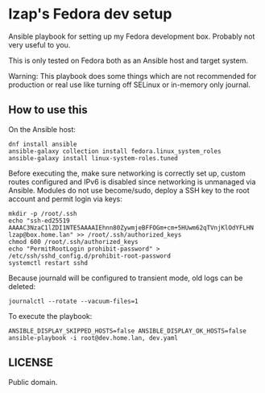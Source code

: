 # lzap's Fedora dev setup

Ansible playbook for setting up my Fedora development box. Probably not very
useful to you.

This is only tested on Fedora both as an Ansible host and target system.

Warning: This playbook does some things which are not recommended for
production or real use like turning off SELinux or in-memory only journal.

## How to use this

On the Ansible host:

    dnf install ansible
    ansible-galaxy collection install fedora.linux_system_roles
    ansible-galaxy install linux-system-roles.tuned

Before executing the, make sure networking is correctly set up, custom routes
configured and IPv6 is disabled since networking is unmanaged via Ansible.
Modules do not use become/sudo, deploy a SSH key to the root account and permit
login via keys:

    mkdir -p /root/.ssh
    echo "ssh-ed25519 AAAAC3NzaC1lZDI1NTE5AAAAIEhnn80ZywmjeBFFOGm+cm+5HUwm62qTVnjKlOdYFLHN lzap@box.home.lan" >> /root/.ssh/authorized_keys
    chmod 600 /root/.ssh/authorized_keys
    echo "PermitRootLogin prohibit-password" > /etc/ssh/sshd_config.d/prohibit-root-password
    systemctl restart sshd

Because journald will be configured to transient mode, old logs can be deleted:

    journalctl --rotate --vacuum-files=1

To execute the playbook:

    ANSIBLE_DISPLAY_SKIPPED_HOSTS=false ANSIBLE_DISPLAY_OK_HOSTS=false ansible-playbook -i root@dev.home.lan, dev.yaml

## LICENSE

Public domain.

